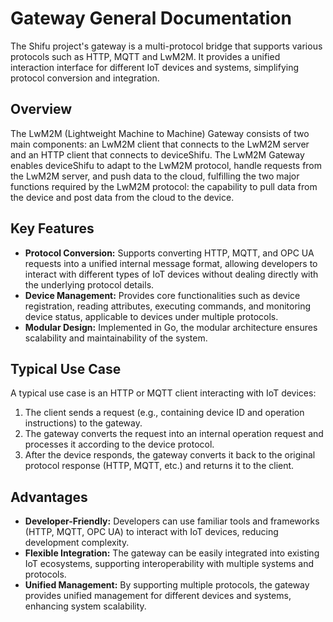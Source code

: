 
# Gateway General Documentation

The Shifu project's gateway is a multi-protocol bridge that supports various protocols such as HTTP, MQTT and LwM2M. It provides a unified interaction interface for different IoT devices and systems, simplifying protocol conversion and integration.

## Overview

The LwM2M (Lightweight Machine to Machine) Gateway consists of two main components: an LwM2M client that connects to the LwM2M server and an HTTP client that connects to deviceShifu.   The LwM2M Gateway enables deviceShifu to adapt to the LwM2M protocol, handle requests from the LwM2M server, and push data to the cloud, fulfilling the two major functions required by the LwM2M protocol: the capability to pull data from the device and post data from the cloud to the device.

## Key Features

- **Protocol Conversion:** Supports converting HTTP, MQTT, and OPC UA requests into a unified internal message format, allowing developers to interact with different types of IoT devices without dealing directly with the underlying protocol details.
- **Device Management:** Provides core functionalities such as device registration, reading attributes, executing commands, and monitoring device status, applicable to devices under multiple protocols.
- **Modular Design:** Implemented in Go, the modular architecture ensures scalability and maintainability of the system.

## Typical Use Case

A typical use case is an HTTP or MQTT client interacting with IoT devices:

1. The client sends a request (e.g., containing device ID and operation instructions) to the gateway.
2. The gateway converts the request into an internal operation request and processes it according to the device protocol.
3. After the device responds, the gateway converts it back to the original protocol response (HTTP, MQTT, etc.) and returns it to the client.

## Advantages

- **Developer-Friendly:** Developers can use familiar tools and frameworks (HTTP, MQTT, OPC UA) to interact with IoT devices, reducing development complexity.
- **Flexible Integration:** The gateway can be easily integrated into existing IoT ecosystems, supporting interoperability with multiple systems and protocols.
- **Unified Management:** By supporting multiple protocols, the gateway provides unified management for different devices and systems, enhancing system scalability.
